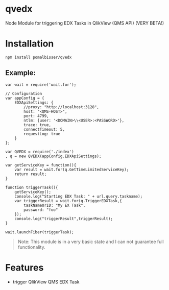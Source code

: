 qvedx
=====

Node Module for triggering EDX Tasks in QlikView (QMS API) (VERY BETA!)

# Installation

    npm install pomalbisser/qvedx

## Example:
	var wait = require('wait.for');

	// Configuration
	var appConfig = {
	    EDXApiSettings: {
	        //proxy: "http://localhost:3128",
	        host: "<QMS-HOST>",
	        port: 4799,
	        ntlm: {user: '<DOMAIN>\\<USER>:<PASSWORD>'},
	        trace: true,
	        connectTimeout: 5,
	        requestLog: true
	    }
	};

    var QVEDX = require('./index')
    , q = new QVEDX(appConfig.EDXApiSettings);

	var getServiceKey = function(){
	    var result = wait.for(q.GetTimeLimitedServiceKey);
	    return result; 
	}

	function triggerTask(){
		getServiceKey();
		console.log("Starting EDX Task: " + url.query.taskname);
		var triggerResult = wait.for(q.TriggerEDXTask,{
		    taskNameOrID: "My EX Task",
		    password: "foo"
		});
		console.log("triggerResult",triggerResult);
	}

	wait.launchFiber(triggerTask);

> Note: This module is in a very basic state and I can not guarantee full functionality.

# Features
- trigger QlikView QMS EDX Task
